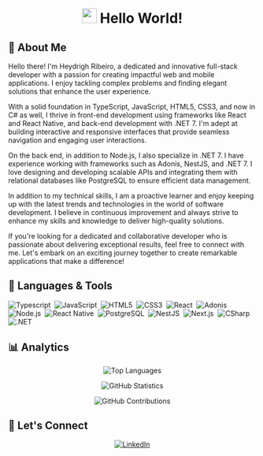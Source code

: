 <h1 align="center">
  <img src="https://emojis.slackmojis.com/emojis/images/1531849430/4246/blob-sunglasses.gif?1531849430" width="30"/> Hello World!
</h1>


## 👋 About Me
Hello there! I'm Heydrigh Ribeiro, a dedicated and innovative full-stack developer with a passion for creating impactful web and mobile applications. I enjoy tackling complex problems and finding elegant solutions that enhance the user experience.

With a solid foundation in TypeScript, JavaScript, HTML5, CSS3, and now in C# as well, I thrive in front-end development using frameworks like React and React Native, and back-end development with .NET 7. I'm adept at building interactive and responsive interfaces that provide seamless navigation and engaging user interactions.

On the back end, in addition to Node.js, I also specialize in .NET 7. I have experience working with frameworks such as Adonis, NestJS, and .NET 7. I love designing and developing scalable APIs and integrating them with relational databases like PostgreSQL to ensure efficient data management.

In addition to my technical skills, I am a proactive learner and enjoy keeping up with the latest trends and technologies in the world of software development. I believe in continuous improvement and always strive to enhance my skills and knowledge to deliver high-quality solutions.

If you're looking for a dedicated and collaborative developer who is passionate about delivering exceptional results, feel free to connect with me. Let's embark on an exciting journey together to create remarkable applications that make a difference!


## 🔧 Languages & Tools
![Typescript](https://img.shields.io/badge/-Typescript-05122A?style=flat&logo=typescript)&nbsp;
![JavaScript](https://img.shields.io/badge/-JavaScript-05122A?style=flat&logo=javascript)&nbsp;
![HTML5](https://img.shields.io/badge/-HTML5-05122A?style=flat&logo=html5)&nbsp;
![CSS3](https://img.shields.io/badge/-CSS3-05122A?style=flat&logo=css3)&nbsp;
![React](https://img.shields.io/badge/-React-05122A?style=flat&logo=react)&nbsp;
![Adonis](https://img.shields.io/badge/-Adonis-05122A?style=flat&logo=adonisjs)&nbsp;
![Node.js](https://img.shields.io/badge/-Node.js-05122A?style=flat&logo=node.js)&nbsp;
![React Native](https://img.shields.io/badge/-React%20Native-05122A?style=flat&logo=react)&nbsp;
![PostgreSQL](https://img.shields.io/badge/-PostgreSQL-05122A?style=flat&logo=postgresql)&nbsp;
![NestJS](https://img.shields.io/badge/-NestJS-05122A?style=flat&logo=nestjs)&nbsp;
![Next.js](https://img.shields.io/badge/-Next.js-05122A?style=flat&logo=next.js)&nbsp;
![CSharp](https://img.shields.io/badge/-CSharp-05122A?style=flat&logo=c-sharp)&nbsp;
![.NET](https://img.shields.io/badge/-Dotnet-05122A?style=flat&logo=dot-net)&nbsp;

## 📊 Analytics
<p align="center">
  <img src="https://github-readme-stats.vercel.app/api/top-langs/?username=heydrigh&layout=compact&count_private=true" alt="Top Languages" />
</p>
<p align="center">
  <img src="https://github-readme-stats.vercel.app/api/?username=heydrigh&count_private=true&show_icons=true" alt="GitHub Statistics" />
</p>
<p align="center">
  <img src="https://github-readme-streak-stats.herokuapp.com/?user=heydrigh&hide_border=true" alt="GitHub Contributions" />
</p>

## 🤝 Let's Connect
<p align="center">
  <a href="https://www.linkedin.com/in/heydrigh/"><img src="https://img.shields.io/badge/-LinkedIn-0077B5?style=flat&logo=Linkedin&logoColor=white" alt="LinkedIn" /></a>
</p>

